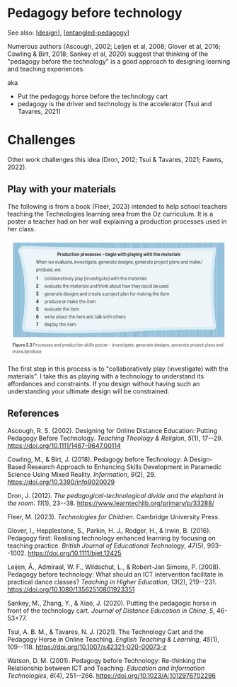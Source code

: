 <!--
 Copyright (C) 2023 David Jones
 
 This file is part of memex.
 
 memex is free software: you can redistribute it and/or modify
 it under the terms of the GNU General Public License as published by
 the Free Software Foundation, either version 3 of the License, or
 (at your option) any later version.
 
 memex is distributed in the hope that it will be useful,
 but WITHOUT ANY WARRANTY; without even the implied warranty of
 MERCHANTABILITY or FITNESS FOR A PARTICULAR PURPOSE.  See the
 GNU General Public License for more details.
 
 You should have received a copy of the GNU General Public License
 along with memex.  If not, see <http://www.gnu.org/licenses/>.
-->

# Pedagogy before technology 

See also: [[design]], [[entangled-pedagogy]]

Numerous authors (Ascough, 2002; Leijen et al, 2008; Glover et al, 2016; Cowling & Birt, 2018; Sankey et al, 2020) suggest that thinking of the "pedagogy before the technology" is a good approach to designing learning and teaching experiences.

aka 

- Put the pedagogy horse before the technology cart 
- pedagogy is the driver and technology is the accelerator (Tsui and Tavares, 2021)


# Challenges

Other work challenges this idea (Dron, 2012; Tsui & Tavares, 2021; Fawns, 2022).

## Play with your materials

The following is from a book (Fleer, 2023) intended to help school teachers teaching the Technologies learning area from the Oz curriculum. It is a poster a teacher had on her wall explaining a production processes used in her class.

![](images/productionProccesses.png)

The first step in this process is to "collaboratively play (investigate) with the materials". I take this as playing with a technology to understand its affordances and constraints. If you design without having such an understanding your ultimate design will be constrained.

## References

Ascough, R. S. (2002). Designing for Online Distance Education: Putting Pedagogy Before Technology. *Teaching Theology & Religion*, *5*(1), 17--29. <https://doi.org/10.1111/1467-9647.00114>

Cowling, M., & Birt, J. (2018). Pedagogy before Technology: A Design-Based Research Approach to Enhancing Skills Development in Paramedic Science Using Mixed Reality. *Information*, *9*(2), 29. <https://doi.org/10.3390/info9020029>

Dron, J. (2012). *The pedagogical-technological divide and the elephant in the room*. *11*(1), 23--38. <https://www.learntechlib.org/primary/p/33288/>

Fleer, M. (2023). *Technologies for Children*. Cambridge University Press.

Glover, I., Hepplestone, S., Parkin, H. J., Rodger, H., & Irwin, B. (2016). Pedagogy first: Realising technology enhanced learning by focusing on teaching practice. *British Journal of Educational Technology*, *47*(5), 993--1002. <https://doi.org/10.1111/bjet.12425>

Leijen, Ä., Admiraal, W. F., Wildschut, L., & Robert-Jan Simons, P. (2008). Pedagogy before technology: What should an ICT intervention facilitate in practical dance classes? *Teaching in Higher Education*, *13*(2), 219--231. <https://doi.org/10.1080/13562510801923351>

Sankey, M., Zhang, Y., & Xiao, J. (2020). Putting the pedagogic horse in front of the technology cart. *Journal of Distance Education in China*, *5*, 46-53+77.

Tsui, A. B. M., & Tavares, N. J. (2021). The Technology Cart and the Pedagogy Horse in Online Teaching. *English Teaching & Learning*, *45*(1), 109--118. <https://doi.org/10.1007/s42321-020-00073-z>

Watson, D. M. (2001). Pedagogy before Technology: Re-thinking the Relationship between ICT and Teaching. *Education and Information Technologies*, *6*(4), 251--266. <https://doi.org/10.1023/A:1012976702296>

[//begin]: # "Autogenerated link references for markdown compatibility"
[design]: design "Design"
[entangled-pedagogy]: ../Distribution/entangled-pedagogy "Entangled Pedagogy"
[//end]: # "Autogenerated link references"